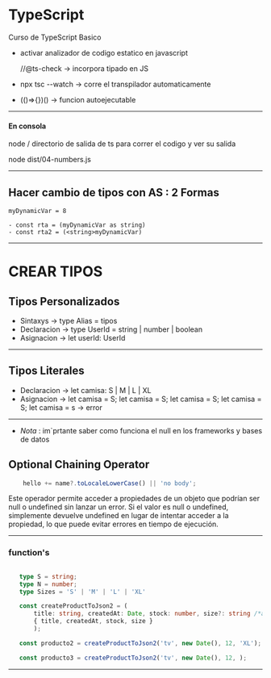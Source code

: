 # TypeScript

Curso de TypeScript Basico

- activar analizador de codigo estatico en javascript

    //@ts-check -> incorpora tipado en JS


- npx tsc --watch -> corre el transpilador automaticamente

- (()=>{})() -> funcion autoejecutable

________________________________________________________________

#### En consola

node / directorio de salida de ts para correr el codigo y ver su salida

node dist/04-numbers.js

________________________________________________________________

## Hacer cambio de tipos con AS : 2 Formas

    myDynamicVar = 8

    - const rta = (myDynamicVar as string)
    - const rta2 = (<string>myDynamicVar)

__________________________________________________________________

# CREAR TIPOS

## Tipos Personalizados

* Sintaxys -> type Alias = tipos
* Declaracion ->  type UserId = string | number | boolean
* Asignacion -> let userId: UserId
_________________________________________________________________

## Tipos Literales

* Declaracion -> let camisa: S | M | L | XL 
* Asignacion -> 
    let camisa = S;
    let camisa = S;
    let camisa = S;
    let camisa = S;
    let camisa = s -> error
________________________________________________________________

- *Nota* : im`prtante saber como funciona el null en los frameworks y bases de datos 

## Optional Chaining Operator

```javascript
    hello += name?.toLocaleLowerCase() || 'no body'; 

```

 Este operador permite acceder a propiedades de un objeto que podrían ser null o undefined sin lanzar un error. Si el valor es null o undefined, simplemente devuelve undefined en lugar de intentar acceder a la propiedad, lo que puede evitar errores en tiempo de ejecución.

 _________________________________________________________________

 ### function's

 ```typescript

    type S = string;
    type N = number;
    type Sizes = 'S' | 'M' | 'L' | 'XL'

    const createProductToJson2 = (
        title: string, createdAt: Date, stock: number, size?: string /*al agregrle el Chaining Operator le estoy indicando que la talla es opcional*/)=> (/* los parentesis generan el return*/
        { title, createdAt, stock, size } 
        ); 

    const producto2 = createProductToJson2('tv', new Date(), 12, 'XL');

    const producto3 = createProductToJson2('tv', new Date(), 12, );

```
_______________________________________________________________________
